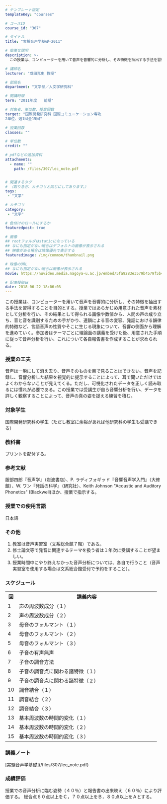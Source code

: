 ```yaml
---
# テンプレート指定
templateKey: "courses"

# コースID
course_id: "307"

# タイトル
title: "実験音声学基礎-2011"

# 簡単な説明
description: >-
  この授業は、コンピューターを用いて音声を音響的に分析し、その特徴を抽出する手法を習得することを目的とする。授業ではあらかじめ用意された音声を素材として分析を行い、その結果として得られる画像や数値から、...

# 講師名
lecturer: "成田克史 教授"

# 部局名
department: "文学部／人文学研究科"

# 開講時限
term: "2011年度	前期"

# 対象者、単位数、授業回数
target: "国際開発研究科 国際コミュニケーション専攻
2単位、週1回全15回"

# 授業回数
classes: ""

# 単位数
credit: ""

# pdfなどの追加資料
attachments: 
  - name: "" 
    path: /files/307/lec_note.pdf


# 関連するタグ
# （取り急ぎ、カテゴリと同じにしてあります。）
tags:
 - "文学"

# カテゴリ
category:
 - "文学"

# 色付けのロールにするか
featuredpost: true

# 画像
## rootフォルダはstaticになっている
## なにも指定がない場合はデフォルトの画像が表示される
## 映像がある場合は映像優先で表示する
featuredimage: /img/common/thumbnail.png

# 映像のURL
## なにも指定がない場合は画像が表示される
movie: https://nuvideo.media.nagoya-u.ac.jp/embed/5fa9283e3579b4579f5b4fedfd71268f4aac86c1

# 記事投稿日
date: 2018-06-22 18:06:03
---
```



この授業は、コンピューターを用いて音声を音響的に分析し、その特徴を抽出する手法を習得することを目的とする。授業ではあらかじめ用意された音声を素材として分析を行い、その結果として得られる画像や数値から、人間の声の成り立ち、音と音を識別するための手がかり、連鎖による音の変容、発話における韻律的特徴など、言語音声の性質やそこに生じる現象について、音響の側面から理解を進めていく。参加者はテーマごとに理論面の講義を受けた後、用意された手順に従って音声分析を行い、これについて各自報告書を作成することが求められる。


### 授業の工夫

音声は一瞬にして消え去り、音声そのものを目で見ることはできない。音声を記録し、音響分析した結果を視覚的に提示することによって、耳で聞いただけではよくわからないことが見えてくる。ただし、可視化されたデータを正しく読み取るには慣れが必要である。この授業では受講生が自ら音響分析を行い、データを詳しく観察することによって、音声の真の姿を捉える練習を積む。





### 対象学生

国際開発研究科の学生（ただし教室に余裕があれば他研究科の学生も受講できる）

### 教科書

プリントを配付する。

### 参考文献

服部四郎『音声学』（岩波書店）、P. ラディフォギッド『音響音声学入門』（大修館）、W. ワン『発話の科学』（研究社）、Keith Johnson "Acoustic and Auditory Phonetics" (Blackwell)ほか、授業で指示する。

### 授業での使用言語

日本語

### その他

1. 教室は音声実習室（文系総合館７階）である。
2. 修士論文等で発音に関連するテーマを扱う者は１年次に受講することが望ましい。
3. 授業時間中にやり終えなかった音声分析については、各自で行うこと（音声実習室を使用する場合は文系総合館受付で予約をすること）。


<h3>スケジュール</h3>
<table class="basic" width="455">
<tr>
<th width="20" class="center">回</th>
<th width="435" class="center">講義内容</th>
</tr>

<tr>
<td width="20" class="center">1</td>
<td width="435">声の周波数成分（１）</td>
</tr>

<tr>
<td width="20" class="center">2</td>
<td width="435">声の周波数成分（２）</td>
</tr>

<tr>
<td width="20" class="center">3</td>
<td width="435">母音のフォルマント（１）</td>
</tr>

<tr>
<td width="20" class="center">4</td>
<td width="435">母音のフォルマント（２）</td>
</tr>

<tr>
<td width="20" class="center">5</td>
<td width="435">母音のフォルマント（３）</td>
</tr>

<tr>
<td width="20" class="center">6</td>
<td width="435">子音の有声無声</td>
</tr>

<tr>
<td width="20" class="center">7</td>
<td width="435">子音の調音方法</td>
</tr>

<tr>
<td width="20" class="center">8</td>
<td width="435">子音の調音点に関わる諸特徴（１）</td>
</tr>

<tr>
<td width="20" class="center">9</td>
<td width="435">子音の調音点に関わる諸特徴（２）</td>
</tr>

<tr>
<td width="20" class="center">10</td>
<td width="435">調音結合（１）</td>
</tr>

<tr>
<td width="20" class="center">11</td>
<td width="435">調音結合（２）</td>
</tr>

<tr>
<td width="20" class="center">12</td>
<td width="435">調音結合（３）</td>
</tr>

<tr>
<td width="20" class="center">13</td>
<td width="435">基本周波数の時間的変化（１）</td>
</tr>

<tr>
<td width="20" class="center">14</td>
<td width="435">基本周波数の時間的変化（２）</td>
</tr>

<tr>
<td width="20" class="center">15</td>
<td width="435">基本周波数の時間的変化（３）</td>
</tr>

</table>



<h3>講義ノート</h3>
[実験音声学基礎](/files/307/lec_note.pdf) 






<h3>成績評価</h3>
<p>
授業での音声分析に臨む姿勢（４０％）と報告書の出来映え（６０％）により評価する。 総合点６０点以上をＣ，７０点以上をＢ，８０点以上をＡとする。
</p>



